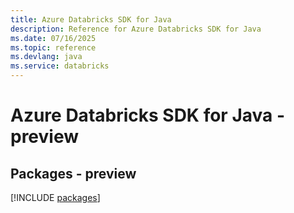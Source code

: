 ```yaml
---
title: Azure Databricks SDK for Java
description: Reference for Azure Databricks SDK for Java
ms.date: 07/16/2025
ms.topic: reference
ms.devlang: java
ms.service: databricks
---
```

# Azure Databricks SDK for Java - preview
## Packages - preview
[!INCLUDE [packages](databricks-index.md)]